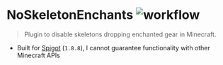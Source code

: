 # NoSkeletonEnchants ![workflow](https://github.com/jacobbearden/NoSkeletonEnchants/workflows/workflow/badge.svg)

> Plugin to disable skeletons dropping enchanted gear in Minecraft.

- Built for [Spigot](https://www.spigotmc.org/) (`1.8.8`), I cannot guarantee functionality with other Minecraft APIs
